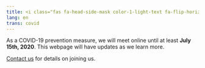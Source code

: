```yaml
---
title: <i class="fas fa-head-side-mask color-1-light-text fa-flip-horizontal"></i> COVID-19 Updates
lang: en
trans: covid
---
```

As a COVID-19 prevention measure, we will meet online until at least **July 15th, 2020**. This webpage will have updates as we learn more. 
 
[Contact us](/contact.html) for details on joining us.
